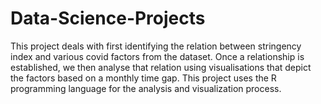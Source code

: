 # Data-Science-Projects
This project deals with first identifying the relation between stringency index and various covid factors from the dataset. Once a relationship is established, we then analyse that relation using visualisations that depict the factors based on a monthly time gap. This project uses the R programming language for the analysis and visualization process.
